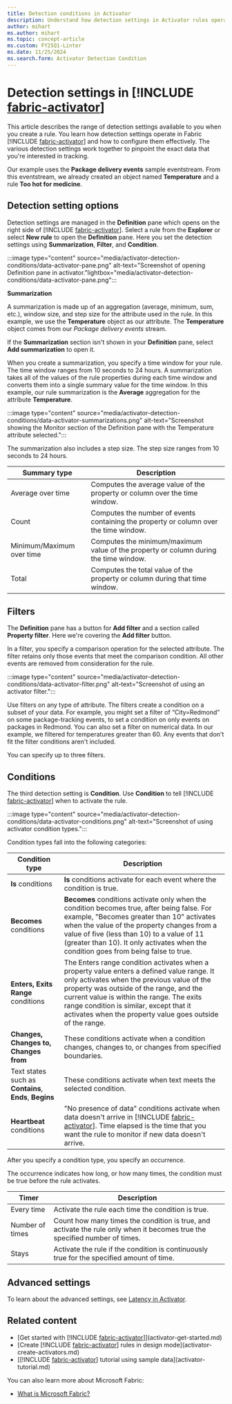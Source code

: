 ```yaml
---
title: Detection conditions in Activator
description: Understand how detection settings in Activator rules operate and learn how to configure them effectively.
author: mihart
ms.author: mihart
ms.topic: concept-article
ms.custom: FY25Q1-Linter
ms.date: 11/25/2024
ms.search.form: Activator Detection Condition
---
```


# Detection settings in [!INCLUDE [fabric-activator](../includes/fabric-activator.md)]

This article describes the range of detection settings available to you when you create a rule. You learn how detection settings operate in Fabric [!INCLUDE [fabric-activator](../includes/fabric-activator.md)] and how to configure them effectively. The various detection settings work together to pinpoint the exact data that you're interested in tracking. 

Our example uses the **Package delivery events** sample eventstream. From this eventstream, we already created an object named **Temperature** and a rule **Too hot for medicine**.

## Detection setting options

Detection settings are managed in the **Definition** pane which opens on the right side of [!INCLUDE [fabric-activator](../includes/fabric-activator.md)]. Select a rule from the **Explorer** or select **New rule** to open the **Definition** pane. Here you set the detection settings using **Summarization**, **Filter**, and **Condition**.

:::image type="content" source="media/activator-detection-conditions/data-activator-pane.png" alt-text="Screenshot of opening Definition pane in activator."lightbox="media/activator-detection-conditions/data-activator-pane.png":::

**Summarization**

A summarization is made up of an aggregation (average, minimum, sum, etc.), window size, and step size for the attribute used in the rule. In this example, we use the **Temperature** object as our attribute. The **Temperature** object comes from our *Package delivery events* stream.

If the **Summarization** section isn't shown in your **Definition** pane, select **Add summarization** to open it.

When you create a summarization, you specify a time window for your rule. The time window ranges from 10 seconds to 24 hours. A summarization takes all of the values of the rule properties during each time window and converts them into a single summary value for the time window. In this example, our rule summarization is the **Average** aggregation for the attribute **Temperature**. 

:::image type="content" source="media/activator-detection-conditions/data-activator-summarizations.png" alt-text="Screenshot showing the Monitor section of the Definition pane with the Temperature attribute selected.":::

The summarization also includes a step size. The step size ranges from 10 seconds to 24 hours. 

|Summary type  |Description  |
|---------|---------|
|Average over time      |Computes the average value of the property or column over the time window.|
|Count     |Computes the number of events containing the property or column over the time window.|
|Minimum/Maximum over time     |Computes the minimum/maximum value of the property or column during the time window.|
Total  | Computes the total value of the property or column during that time window. 

## Filters

The **Definition** pane has a button for **Add filter** and a section called **Property filter**. Here we're covering the **Add filter** button. 

In a filter, you specify a comparison operation for the selected attribute. The filter retains only those events that meet the comparison condition. All other events are removed from consideration for the rule.

:::image type="content" source="media/activator-detection-conditions/data-activator-filter.png" alt-text="Screenshot of using an activator filter.":::

Use filters on any type of attribute. The filters create a condition on a subset of your data. For example, you might set a filter of “City=Redmond” on some package-tracking events, to set a condition on only events on packages in Redmond. You can also set a filter on numerical data. In our example, we filtered for temperatures greater than 60. Any events that don't fit the filter conditions aren't included.

You can specify up to three filters.

## Conditions

The third detection setting is **Condition**. Use **Condition** to tell [!INCLUDE [fabric-activator](../includes/fabric-activator.md)] when to activate the rule.

:::image type="content" source="media/activator-detection-conditions/data-activator-conditions.png" alt-text="Screenshot of using activator condition types.":::

Condition types fall into the following categories:

|Condition type  |Description  |
|---------|---------|
|**Is** conditions     |**Is** conditions activate for each event where the condition is true. |
|**Becomes** conditions     |**Becomes** conditions activate only when the condition becomes true, after being false. For example, "Becomes greater than 10" activates when the value of the property changes from a value of five (less than 10) to a value of 11 (greater than 10). It only activates when the condition goes from being false to true. |
|**Enters, Exits Range** conditions     |The Enters range condition activates when a property value enters a defined value range. It only activates when the previous value of the property was outside of the range, and the current value is within the range. The exits range condition is similar, except that it activates when the property value goes outside of the range. |
|**Changes, Changes to, Changes from**     |These conditions activate when a condition changes, changes to, or changes from specified boundaries.   |
Text states such as **Contains**, **Ends**, **Begins**  | These conditions activate when text meets the selected condition. 
|**Heartbeat** conditions | "No presence of data" conditions activate when data doesn't arrive in [!INCLUDE [fabric-activator](../includes/fabric-activator.md)]. Time elapsed is the time that you want the rule to monitor if new data doesn't arrive.

After you specify a condition type, you specify an occurrence.

The occurrence indicates how long, or how many times, the condition must be true before the rule activates.

|Timer  |Description  |
|---------|---------|
|Every time |Activate the rule each time the condition is true. |
|Number of times |Count how many times the condition is true, and activate the rule only when it becomes true the specified number of times. |
|Stays |Activate the rule if the condition is continuously true for the specified amount of time. |

## Advanced settings

To learn about the advanced settings, see [Latency in Activator](activator-latency.md).

## Related content

* [Get started with [!INCLUDE [fabric-activator](../includes/fabric-activator.md)]](activator-get-started.md)
* [Create [!INCLUDE [fabric-activator](../includes/fabric-activator.md)] rules in design mode](activator-create-activators.md)
* [[!INCLUDE [fabric-activator](../includes/fabric-activator.md)] tutorial using sample data](activator-tutorial.md)

You can also learn more about Microsoft Fabric:

* [What is Microsoft Fabric?](../../get-started/microsoft-fabric-overview.md)
